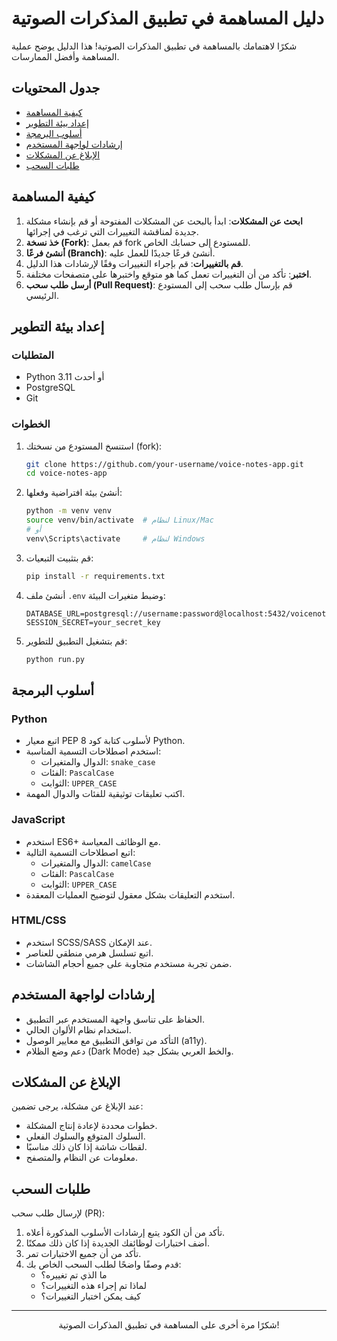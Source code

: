 # دليل المساهمة في تطبيق المذكرات الصوتية

شكرًا لاهتمامك بالمساهمة في تطبيق المذكرات الصوتية! هذا الدليل يوضح عملية المساهمة وأفضل الممارسات.

## جدول المحتويات

- [كيفية المساهمة](#كيفية-المساهمة)
- [إعداد بيئة التطوير](#إعداد-بيئة-التطوير)
- [أسلوب البرمجة](#أسلوب-البرمجة)
- [إرشادات لواجهة المستخدم](#إرشادات-لواجهة-المستخدم)
- [الإبلاغ عن المشكلات](#الإبلاغ-عن-المشكلات)
- [طلبات السحب](#طلبات-السحب)

## كيفية المساهمة

1. **ابحث عن المشكلات**: ابدأ بالبحث عن المشكلات المفتوحة أو قم بإنشاء مشكلة جديدة لمناقشة التغييرات التي ترغب في إجرائها.
2. **خذ نسخة (Fork)**: قم بعمل fork للمستودع إلى حسابك الخاص.
3. **أنشئ فرعًا (Branch)**: أنشئ فرعًا جديدًا للعمل عليه.
4. **قم بالتغييرات**: قم بإجراء التغييرات وفقًا لإرشادات هذا الدليل.
5. **اختبر**: تأكد من أن التغييرات تعمل كما هو متوقع واختبرها على متصفحات مختلفة.
6. **أرسل طلب سحب (Pull Request)**: قم بإرسال طلب سحب إلى المستودع الرئيسي.

## إعداد بيئة التطوير

### المتطلبات

- Python 3.11 أو أحدث
- PostgreSQL
- Git

### الخطوات

1. استنسخ المستودع من نسختك (fork):
   ```bash
   git clone https://github.com/your-username/voice-notes-app.git
   cd voice-notes-app
   ```

2. أنشئ بيئة افتراضية وفعلها:
   ```bash
   python -m venv venv
   source venv/bin/activate  # لنظام Linux/Mac
   # أو
   venv\Scripts\activate     # لنظام Windows
   ```

3. قم بتثبيت التبعيات:
   ```bash
   pip install -r requirements.txt
   ```

4. أنشئ ملف `.env` وضبط متغيرات البيئة:
   ```
   DATABASE_URL=postgresql://username:password@localhost:5432/voicenotes
   SESSION_SECRET=your_secret_key
   ```

5. قم بتشغيل التطبيق للتطوير:
   ```bash
   python run.py
   ```

## أسلوب البرمجة

### Python

- اتبع معيار PEP 8 لأسلوب كتابة كود Python.
- استخدم اصطلاحات التسمية المناسبة:
  - الدوال والمتغيرات: `snake_case`
  - الفئات: `PascalCase`
  - الثوابت: `UPPER_CASE`
- اكتب تعليقات توثيقية للفئات والدوال المهمة.

### JavaScript

- استخدم ES6+ مع الوظائف المعياسة.
- اتبع اصطلاحات التسمية التالية:
  - الدوال والمتغيرات: `camelCase`
  - الفئات: `PascalCase`
  - الثوابت: `UPPER_CASE`
- استخدم التعليقات بشكل معقول لتوضيح العمليات المعقدة.

### HTML/CSS

- استخدم SCSS/SASS عند الإمكان.
- اتبع تسلسل هرمي منطقي للعناصر.
- ضمن تجربة مستخدم متجاوبة على جميع أحجام الشاشات.

## إرشادات لواجهة المستخدم

- الحفاظ على تناسق واجهة المستخدم عبر التطبيق.
- استخدام نظام الألوان الحالي.
- التأكد من توافق التطبيق مع معايير الوصول (a11y).
- دعم وضع الظلام (Dark Mode) والخط العربي بشكل جيد.

## الإبلاغ عن المشكلات

عند الإبلاغ عن مشكلة، يرجى تضمين:

- خطوات محددة لإعادة إنتاج المشكلة.
- السلوك المتوقع والسلوك الفعلي.
- لقطات شاشة إذا كان ذلك مناسبًا.
- معلومات عن النظام والمتصفح.

## طلبات السحب

لإرسال طلب سحب (PR):

1. تأكد من أن الكود يتبع إرشادات الأسلوب المذكورة أعلاه.
2. أضف اختبارات لوظائفك الجديدة إذا كان ذلك ممكنًا.
3. تأكد من أن جميع الاختبارات تمر.
4. قدم وصفًا واضحًا لطلب السحب الخاص بك:
   - ما الذي تم تغييره؟
   - لماذا تم إجراء هذه التغييرات؟
   - كيف يمكن اختبار التغييرات؟

---

<div align="center">
  شكرًا مرة أخرى على المساهمة في تطبيق المذكرات الصوتية!
</div>